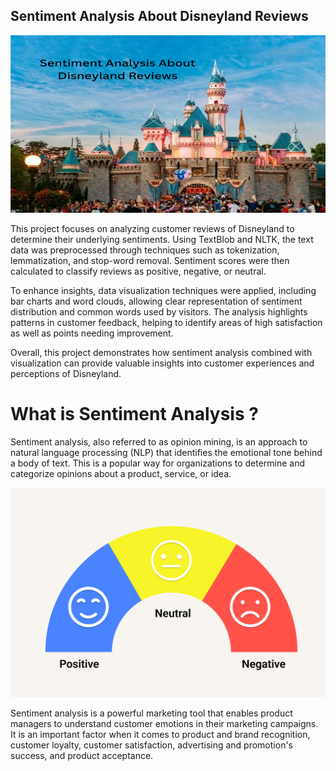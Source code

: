 ## Sentiment Analysis About Disneyland Reviews

![Sentiment Analysis About Disneyland Reviews](https://github.com/abhishek130702/Sentiment-Analysis-About-Disneyland-Reviews/blob/main/Disneyland.png)

This project focuses on analyzing customer reviews of Disneyland to determine their underlying sentiments. Using TextBlob and NLTK, the text data was preprocessed through techniques such as tokenization, lemmatization, and stop-word removal. Sentiment scores were then calculated to classify reviews as positive, negative, or neutral.

To enhance insights, data visualization techniques were applied, including bar charts and word clouds, allowing clear representation of sentiment distribution and common words used by visitors. The analysis highlights patterns in customer feedback, helping to identify areas of high satisfaction as well as points needing improvement.

Overall, this project demonstrates how sentiment analysis combined with visualization can provide valuable insights into customer experiences and perceptions of Disneyland.

# What is Sentiment Analysis ?

Sentiment analysis, also referred to as opinion mining, is an approach to natural language processing (NLP) that identifies the emotional tone behind a body of text. This is a popular way for organizations to determine and categorize opinions about a product, service, or idea.

![download](https://github.com/abhishek130702/Sentiment-Analysis-About-Disneyland-Reviews/blob/main/Sentiment%20Analysis.png)

Sentiment analysis is a powerful marketing tool that enables product managers to understand customer emotions in their marketing campaigns. It is an important factor when it comes to product and brand recognition, customer loyalty, customer satisfaction, advertising and promotion's success, and product acceptance.
